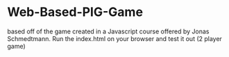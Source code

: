 # Web-Based-PIG-Game

based off of the game created in a Javascript course offered by Jonas Schmedtmann. Run the index.html on your browser and test it out (2 player game)
